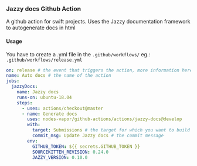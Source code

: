 ### Jazzy docs Github Action
A github action for swift projects. Uses the Jazzy documentation framework to autogenerate docs in html

#### Usage
You have to create a .yml file in the `.github/workflows/`
eg.: `.github/workflows/release.yml`

```yml
on: release # the event that triggers the action, more information here 👉 https://help.github.com/en/articles/events-that-trigger-workflows
name: Auto docs # the name of the action
jobs:
  jazzyDocs:
    name: Jazzy docs
    runs-on: ubuntu-18.04
    steps:
      - uses: actions/checkout@master
      - name: Generate docs
        uses: nodes-vapor/github-actions/actions/jazzy-docs@develop
        with:
          target: Submissions # the target for which you want to build the documentation
          commit_msg: Update Jazzy docs # the commit message
        env:
          GITHUB_TOKEN: ${{ secrets.GITHUB_TOKEN }}
          SOURCEKITTEN_REVISION: 0.24.0
          JAZZY_VERSION: 0.10.0
```
